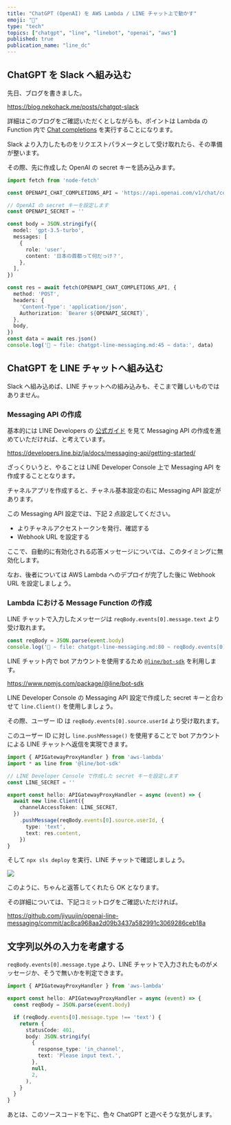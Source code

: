 ```yaml
---
title: "ChatGPT (OpenAI) を AWS Lambda / LINE チャット上で動かす"
emoji: "🐍"
type: "tech"
topics: ["chatgpt", "line", "linebot", "openai", "aws"]
published: true
publication_name: "line_dc"
---
```


## ChatGPT を Slack へ組み込む

先日、ブログを書きました。

https://blog.nekohack.me/posts/chatgpt-slack

詳細はこのブログをご確認いただくとしながらも、ポイントは Lambda の Function 内で [Chat completions](https://platform.openai.com/docs/guides/chat/chat-completions-beta) を実行することになります。

Slack より入力したものをリクエストパラメータとして受け取れたら、その準備が整います。

その際、先に作成した OpenAI の secret キーを読み込みます。

```ts
import fetch from 'node-fetch'

const OPENAPI_CHAT_COMPLETIONS_API = 'https://api.openai.com/v1/chat/completions'

// OpenAI の secret キーを設定します
const OPENAPI_SECRET = ''

const body = JSON.stringify({
  model: 'gpt-3.5-turbo',
  messages: [
    {
      role: 'user',
      content: '日本の首都って何だっけ？',
    },
  ],
})

const res = await fetch(OPENAPI_CHAT_COMPLETIONS_API, {
  method: 'POST',
  headers: {
    'Content-Type': 'application/json',
    Authorization: `Bearer ${OPENAPI_SECRET}`,
  },
  body,
})
const data = await res.json()
console.log('🚀 ~ file: chatgpt-line-messaging.md:45 ~ data:', data)
```

## ChatGPT を LINE チャットへ組み込む

Slack へ組み込めば、LINE チャットへの組み込みも、そこまで難しいものではありません。

### Messaging API の作成

基本的には LINE Developers の [公式ガイド](https://developers.line.biz/ja/docs/messaging-api/getting-started/) を見て Messaging API の作成を進めていただければ、と考えています。

https://developers.line.biz/ja/docs/messaging-api/getting-started/

ざっくりいうと、やることは LINE Developer Console 上で Messaging API を作成することとなります。

チャネルアプリを作成すると、チャネル基本設定の右に Messaging API 設定があります。

この Messaging API 設定では、下記 2 点設定してください。

- よりチャネルアクセストークンを発行、確認する
- Webhook URL を設定する

ここで、自動的に有効化される応答メッセージについては、このタイミングに無効化します。

なお、後者については AWS Lambda へのデプロイが完了した後に Webhook URL を設定しましょう。

### Lambda における Message Function の作成

LINE チャットで入力したメッセージは `reqBody.events[0].message.text` より受け取れます。

```ts
const reqBody = JSON.parse(event.body)
console.log('🚀 ~ file: chatgpt-line-messaging.md:80 ~ reqBody.events[0].message.text:', reqBody.events[0].message.text)
```

LINE チャット内で bot アカウントを使用するため [`@line/bot-sdk`](https://www.npmjs.com/package/@line/bot-sdk) を利用します。

https://www.npmjs.com/package/@line/bot-sdk

LINE Developer Console の Messaging API 設定で作成した secret キーと合わせて `line.Client()` を使用しましょう。

その際、ユーザー ID は `reqBody.events[0].source.userId` より受け取れます。

このユーザー ID に対し `line.pushMessage()` を使用することで bot アカウントによる LINE チャットへ返信を実現できます。

```ts
import { APIGatewayProxyHandler } from 'aws-lambda'
import * as line from '@line/bot-sdk'

// LINE Developer Console で作成した secret キーを設定します
const LINE_SECRET = ''

export const hello: APIGatewayProxyHandler = async (event) => {
  await new line.Client({
    channelAccessToken: LINE_SECRET,
  })
    .pushMessage(reqBody.events[0].source.userId, {
      type: 'text',
      text: res.content,
    })
}
```

そして `npx sls deploy` を実行、LINE チャットで確認しましょう。

![](https://i.imgur.com/pSYSi2C.jpg)

このように、ちゃんと返答してくれたら OK となります。

その詳細については、下記コミットログをご確認いただければ。

https://github.com/jiyuujin/openai-line-messaging/commit/ac8ca968aa2d09b3437a582991c3069286ceb18a

## 文字列以外の入力を考慮する

`reqBody.events[0].message.type` より、LINE チャットで入力されたものがメッセージか、そうで無いかを判定できます。

```ts
import { APIGatewayProxyHandler } from 'aws-lambda'

export const hello: APIGatewayProxyHandler = async (event) => {
  const reqBody = JSON.parse(event.body)

  if (reqBody.events[0].message.type !== 'text') {
    return {
      statusCode: 401,
      body: JSON.stringify(
        {
          response_type: 'in_channel',
          text: 'Please input text.',
        },
        null,
        2,
      ),
    }
  }
}
```

あとは、このソースコードを下に、色々 ChatGPT と遊べそうな気がします。
